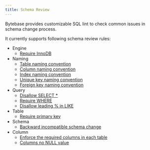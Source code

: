 ```yaml
---
title: Schema Review
---
```


Bytebase provides customizable SQL lint to check common issues in schema change process.

It currently supports following schema review rules:

- Engine
  - [Require InnoDB](/docs/accelerator/schema-review/engine-mysql-use-innodb)
- Naming
  - [Table naming convention](/docs/accelerator/schema-review/naming-table)
  - [Column naming convention](/docs/accelerator/schema-review/naming-column)
  - [Index naming convention](/docs/accelerator/schema-review/naming-index-idx)
  - [Unique key naming convention](/docs/accelerator/schema-review/naming-index-uk)
  - [Foreign key naming convention](/docs/accelerator/schema-review/naming-index-fk)
- Query
  - [Disallow SELECT *](/docs/accelerator/schema-review/query-select-no-select-all)
  - [Require WHERE](/docs/accelerator/schema-review/query-where-require)
  - [Disallow leading % in LIKE](/docs/accelerator/schema-review/query-where-no-leading-wildcard-like)
- Table
  - [Require primary key](/docs/accelerator/schema-review/table-require-pk)
- Schema
  - [Backward incompatible schema change](/docs/accelerator/schema-review/schema-migration-compatibility)
- Column
  - [Enforce the required columns in each table](/docs/accelerator/schema-review/column-required)
  - [Columns no NULL value](/docs/accelerator/schema-review/column-no-null)

<doc-link-block url="/docs/accelerator/schema-review/overview" title="Configure Schema Review"></doc-link-block>
<doc-link-block url="/database-review-guide" title="Database Review Guide"></doc-link-block>